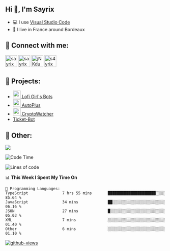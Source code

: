 ## Hi 👋, I'm Sayrix

- 💻 I use [Visual Studio Code](https://code.visualstudio.com/)
- 🥖 I live in France around Bordeaux

## 🔗 Connect with me:
<p align="left">
<a href="https://twitter.com/Sayrix_"><img src="https://i.imgur.com/zVwbWwf.png" alt="sayrix" width="37" height="37" /></a> 
<a href="https://www.youtube.com/c/sayrix"><img src="https://i.imgur.com/qZBU7AO.png" alt="sayrix" width="37"  height="37" /></a> 
<a href="https://discord.gg/VasYV6MEJy"><img src="https://i.imgur.com/nsVOefF.png" alt="jNKdusJ" width="37" height="37" /></a>
<a href="https://www.twitch.tv/s4yrix"><img src="https://i.imgur.com/0pAkilW.png" alt="s4yrix" width="37" height="37" /></a>
</p>

## 🚩 Projects:
- [<img src="https://cdn.discordapp.com/avatars/634818840542445580/c4602b4b2c327228e903ab6f99e059ed.png" width="24"/> Lofi Girl's Bots](https://bot.lofigirl.com)
- [<img src="https://autoplus.gg/autoplus.png" width="24"/> AutoPlus](https://autoplus.gg)
- [<img src="https://cdn.discordapp.com/avatars/956586999102472222/1f31a078427e78086c174921237ced67.png" width="24"/> CryptoWatcher](https://top.gg/bot/956586999102472222)
- [Ticket-Bot](https://github.com/Sayrix/ticket-bot)

## 📜 Other:

<img src="https://lanyard-profile-readme.vercel.app/api/629031362351071252">

<!--START_SECTION:waka-->
![Code Time](http://img.shields.io/badge/Code%20Time-1%2C559%20hrs%2046%20mins-blue)

![Lines of code](https://img.shields.io/badge/From%20Hello%20World%20I%27ve%20Written-274.7%20thousand%20lines%20of%20code-blue)

📊 **This Week I Spent My Time On** 

```text
💬 Programming Languages: 
TypeScript               7 hrs 55 mins       █████████████████████░░░░   85.64 % 
JavaScript               34 mins             ██░░░░░░░░░░░░░░░░░░░░░░░   06.16 % 
JSON                     27 mins             █░░░░░░░░░░░░░░░░░░░░░░░░   05.03 % 
XML                      7 mins              ░░░░░░░░░░░░░░░░░░░░░░░░░   01.40 % 
Other                    6 mins              ░░░░░░░░░░░░░░░░░░░░░░░░░   01.10 % 
```


<!--END_SECTION:waka-->

[![github-views](https://komarev.com/ghpvc/?username=sayrix&color=blue)](https://github.com/Sayrix)
